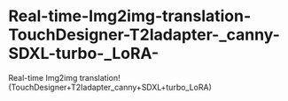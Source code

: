 # Real-time-Img2img-translation-TouchDesigner-T2Iadapter-_canny-SDXL-turbo-_LoRA-
Real-time Img2img translation! (TouchDesigner+T2Iadapter\_canny+SDXL+turbo\_LoRA)
